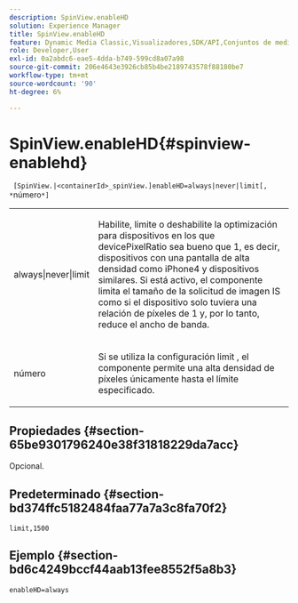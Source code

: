 ```yaml
---
description: SpinView.enableHD
solution: Experience Manager
title: SpinView.enableHD
feature: Dynamic Media Classic,Visualizadores,SDK/API,Conjuntos de medios mixtos
role: Developer,User
exl-id: 0a2abdc6-eae5-4dda-b749-599cd8a07a98
source-git-commit: 206e4643e3926cb85b4be2189743578f88180be7
workflow-type: tm+mt
source-wordcount: '90'
ht-degree: 6%

---
```


# SpinView.enableHD{#spinview-enablehd}

` [SpinView.|<containerId>_spinView.]enableHD=always|never|limit[, *`número`*]`

<table id="table_8929B59833DE4E1C89FA4BCF07309809"> 
 <tbody> 
  <tr> 
   <td colname="col1"> <p> <span class="codeph"> always|never|limit</span> </p> </td> 
   <td colname="col2"> <p> Habilite, limite o deshabilite la optimización para dispositivos en los que <span class="codeph"> devicePixelRatio</span> sea bueno que <span class="codeph"> 1</span>, es decir, dispositivos con una pantalla de alta densidad como iPhone4 y dispositivos similares. Si está activo, el componente limita el tamaño de la solicitud de imagen IS como si el dispositivo solo tuviera una relación de píxeles de <span class="codeph"> 1</span> y, por lo tanto, reduce el ancho de banda. </p> </td> 
  </tr> 
  <tr> 
   <td colname="col1"> <p> <span class="codeph"><span class="varname"> número</span></span> </p> </td> 
   <td colname="col2"> <p> Si se utiliza la configuración <span class="codeph"> limit</span> , el componente permite una alta densidad de píxeles únicamente hasta el límite especificado. </p> </td> 
  </tr> 
 </tbody> 
</table>

## Propiedades {#section-65be9301796240e38f31818229da7acc}

Opcional.

## Predeterminado {#section-bd374ffc5182484faa77a7a3c8fa70f2}

`limit,1500`

## Ejemplo {#section-bd6c4249bccf44aab13fee8552f5a8b3}

`enableHD=always`
